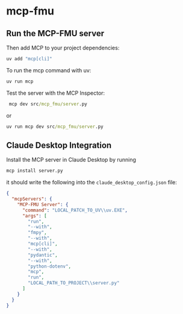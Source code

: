 # mcp-fmu

## Run the MCP-FMU server
Then add MCP to your project dependencies:
```cmd
uv add "mcp[cli]"
```

To run the mcp command with uv:
```cmd
uv run mcp
```

Test the server with the MCP Inspector:
```cmd
 mcp dev src/mcp_fmu/server.py   
```
or 
```cmd
uv run mcp dev src/mcp_fmu/server.py
```

## Claude Desktop Integration
Install the MCP server in Claude Desktop by running
```cmd
mcp install server.py
```
it should write the following into the `claude_desktop_config.json` file:
```json
{
  "mcpServers": {
    "MCP-FMU Server": {
      "command": "LOCAL_PATCH_TO_UV\\uv.EXE",
      "args": [
        "run",
        "--with",
        "fmpy",
        "--with",
        "mcp[cli]",
        "--with",
        "pydantic",
        "--with",
        "python-dotenv",
        "mcp",
        "run",
        "LOCAL_PATH_TO_PROJECT\\server.py"
      ]
    }
  }
}
``` 